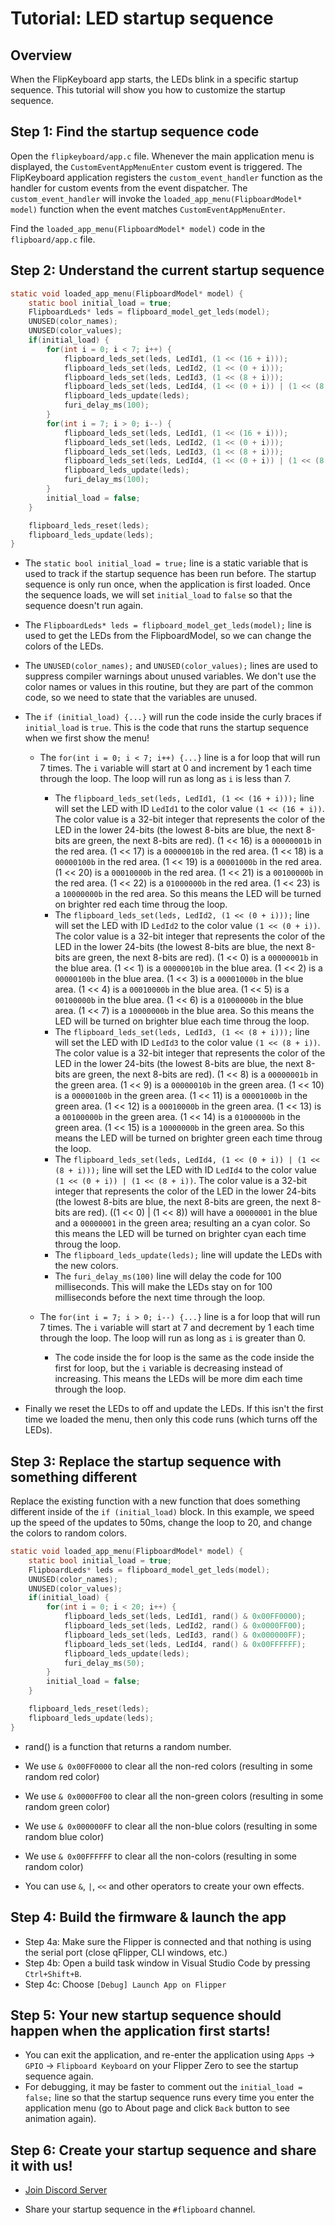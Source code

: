 # Tutorial: LED startup sequence

## Overview

When the FlipKeyboard app starts, the LEDs blink in a specific startup sequence.  This tutorial will show you how to customize the startup sequence.

## Step 1: Find the startup sequence code

Open the `flipkeyboard/app.c` file. Whenever the main application menu is displayed, the `CustomEventAppMenuEnter` custom event is triggered.  The FlipKeyboard application registers the `custom_event_handler` function as the handler for custom events from the event dispatcher.  The `custom_event_handler` will invoke the `loaded_app_menu(FlipboardModel* model)` function when the event matches `CustomEventAppMenuEnter`.

Find the `loaded_app_menu(FlipboardModel* model)` code in the `flipboard/app.c` file.

## Step 2: Understand the current startup sequence

```c
static void loaded_app_menu(FlipboardModel* model) {
    static bool initial_load = true;
    FlipboardLeds* leds = flipboard_model_get_leds(model);
    UNUSED(color_names);
    UNUSED(color_values);
    if(initial_load) {
        for(int i = 0; i < 7; i++) {
            flipboard_leds_set(leds, LedId1, (1 << (16 + i)));
            flipboard_leds_set(leds, LedId2, (1 << (0 + i)));
            flipboard_leds_set(leds, LedId3, (1 << (8 + i)));
            flipboard_leds_set(leds, LedId4, (1 << (0 + i)) | (1 << (8 + i)));
            flipboard_leds_update(leds);
            furi_delay_ms(100);
        }
        for(int i = 7; i > 0; i--) {
            flipboard_leds_set(leds, LedId1, (1 << (16 + i)));
            flipboard_leds_set(leds, LedId2, (1 << (0 + i)));
            flipboard_leds_set(leds, LedId3, (1 << (8 + i)));
            flipboard_leds_set(leds, LedId4, (1 << (0 + i)) | (1 << (8 + i)));
            flipboard_leds_update(leds);
            furi_delay_ms(100);
        }
        initial_load = false;
    }

    flipboard_leds_reset(leds);
    flipboard_leds_update(leds);
}
```

- The `static bool initial_load = true;` line is a static variable that is used to track if the startup sequence has been run before.  The startup sequence is only run once, when the application is first loaded.  Once the sequence loads, we will set `initial_load` to `false` so that the sequence doesn't run again.

- The `FlipboardLeds* leds = flipboard_model_get_leds(model);` line is used to get the LEDs from the FlipboardModel, so we can change the colors of the LEDs.

- The `UNUSED(color_names);` and `UNUSED(color_values);` lines are used to suppress compiler warnings about unused variables.  We don't use the color names or values in this routine, but they are part of the common code, so we need to state that the variables are unused.

- The `if (initial_load) {...}` will run the code inside the curly braces if `initial_load` is `true`.  This is the code that runs the startup sequence when we first show the menu!

  - The `for(int i = 0; i < 7; i++) {...}` line is a for loop that will run 7 times.  The `i` variable will start at 0 and increment by 1 each time through the loop.  The loop will run as long as `i` is less than 7.
    - The `flipboard_leds_set(leds, LedId1, (1 << (16 + i)));` line will set the LED with ID `LedId1` to the color value `(1 << (16 + i))`.  The color value is a 32-bit integer that represents the color of the LED in the lower 24-bits (the lowest 8-bits are blue, the next 8-bits are green, the next 8-bits are red).  (1 << 16) is a `00000001b` in the red area.  (1 << 17) is a `00000010b` in the red area.  (1 << 18) is a `00000100b` in the red area.  (1 << 19) is a `00001000b` in the red area.  (1 << 20) is a `00010000b` in the red area.  (1 << 21) is a `00100000b` in the red area.  (1 << 22) is a `01000000b` in the red area.  (1 << 23) is a `10000000b` in the red area.  So this means the LED will be turned on brighter red each time throug the loop.
    - The `flipboard_leds_set(leds, LedId2, (1 << (0 + i)));` line will set the LED with ID `LedId2` to the color value `(1 << (0 + i))`.  The color value is a 32-bit integer that represents the color of the LED in the lower 24-bits (the lowest 8-bits are blue, the next 8-bits are green, the next 8-bits are red).  (1 << 0) is a `00000001b` in the blue area. (1 << 1) is a `00000010b` in the blue area. (1 << 2) is a `00000100b` in the blue area. (1 << 3) is a `00001000b` in the blue area. (1 << 4) is a `00010000b` in the blue area. (1 << 5) is a `00100000b` in the blue area. (1 << 6) is a `01000000b` in the blue area. (1 << 7) is a `10000000b` in the blue area. So this means the LED will be turned on brighter blue each time throug the loop.
    - The `flipboard_leds_set(leds, LedId3, (1 << (8 + i)));` line will set the LED with ID `LedId3` to the color value `(1 << (8 + i))`.  The color value is a 32-bit integer that represents the color of the LED in the lower 24-bits (the lowest 8-bits are blue, the next 8-bits are green, the next 8-bits are red).  (1 << 8) is a `00000001b` in the green area. (1 << 9) is a `00000010b` in the green area. (1 << 10) is a `00000100b` in the green area. (1 << 11) is a `00001000b` in the green area. (1 << 12) is a `00010000b` in the green area. (1 << 13) is a `00100000b` in the green area. (1 << 14) is a `01000000b` in the green area. (1 << 15) is a `10000000b` in the green area. So this means the LED will be turned on brighter green each time throug the loop.
    - The `flipboard_leds_set(leds, LedId4, (1 << (0 + i)) | (1 << (8 + i)));` line will set the LED with ID `LedId4` to the color value `(1 << (0 + i)) | (1 << (8 + i))`.  The color value is a 32-bit integer that represents the color of the LED in the lower 24-bits (the lowest 8-bits are blue, the next 8-bits are green, the next 8-bits are red).  ((1 << 0) | (1 << 8)) will have a `00000001` in the blue and  a `00000001` in the green area; resulting an a cyan color.  So this means the LED will be turned on brighter cyan each time throug the loop.
    - The `flipboard_leds_update(leds);` line will update the LEDs with the new colors.
    - The `furi_delay_ms(100)` line will delay the code for 100 milliseconds.  This will make the LEDs stay on for 100 milliseconds before the next time through the loop.

  - The `for(int i = 7; i > 0; i--) {...}` line is a for loop that will run 7 times.  The `i` variable will start at 7 and decrement by 1 each time through the loop.  The loop will run as long as `i` is greater than 0.
    - The code inside the for loop is the same as the code inside the first for loop, but the `i` variable is decreasing instead of increasing.  This means the LEDs will be more dim each time through the loop.

- Finally we reset the LEDs to off and update the LEDs.  If this isn't the first time we loaded the menu, then only this code runs (which turns off the LEDs).

## Step 3: Replace the startup sequence with something different

Replace the existing function with a new function that does something different inside of the `if (initial_load)` block.
In this example, we speed up the speed of the updates to 50ms, change the loop to 20, and change the colors to random colors.

```c
static void loaded_app_menu(FlipboardModel* model) {
    static bool initial_load = true;
    FlipboardLeds* leds = flipboard_model_get_leds(model);
    UNUSED(color_names);
    UNUSED(color_values);
    if(initial_load) {
        for(int i = 0; i < 20; i++) {
            flipboard_leds_set(leds, LedId1, rand() & 0x00FF0000);
            flipboard_leds_set(leds, LedId2, rand() & 0x0000FF00);
            flipboard_leds_set(leds, LedId3, rand() & 0x000000FF);
            flipboard_leds_set(leds, LedId4, rand() & 0x00FFFFFF);
            flipboard_leds_update(leds);
            furi_delay_ms(50);
        }
        initial_load = false;
    }

    flipboard_leds_reset(leds);
    flipboard_leds_update(leds);
}
```

- rand() is a function that returns a random number.  
- We use `& 0x00FF0000` to clear all the non-red colors (resulting in some random red color)
- We use `& 0x0000FF00` to clear all the non-green colors (resulting in some random green color)
- We use `& 0x000000FF` to clear all the non-blue colors (resulting in some random blue color)
- We use `& 0x00FFFFFF` to clear all the non-colors (resulting in some random color)

- You can use `&`, `|`, `<<` and other operators to create your own effects.

## Step 4: Build the firmware & launch the app

  - Step 4a: Make sure the Flipper is connected and that nothing is using the serial port (close qFlipper, CLI windows, etc.)
  - Step 4b: Open a build task window in Visual Studio Code by pressing `Ctrl+Shift+B`.
  - Step 4c: Choose `[Debug] Launch App on Flipper`

## Step 5: Your new startup sequence should happen when the application first starts!

- You can exit the application, and re-enter the application using `Apps` -> `GPIO` -> `Flipboard Keyboard` on your Flipper Zero to see the startup sequence again.
- For debugging, it may be faster to comment out the `initial_load = false;` line so that the startup sequence runs every time you enter the application menu (go to About page and click `Back` button to see animation again).

## Step 6: Create your startup sequence and share it with us!

- [Join Discord Server](https://discord.gg/H89Jzjty6m)

- Share your startup sequence in the `#flipboard` channel.
